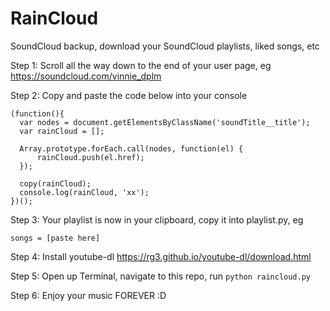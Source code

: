 # RainCloud

SoundCloud backup, download your SoundCloud playlists, liked songs, etc

Step 1: Scroll all the way down to the end of your user page, eg https://soundcloud.com/vinnie_dplm

Step 2: Copy and paste the code below into your console
```
(function(){
  var nodes = document.getElementsByClassName('soundTitle__title');
  var rainCloud = [];

  Array.prototype.forEach.call(nodes, function(el) {
      rainCloud.push(el.href);
  });

  copy(rainCloud);
  console.log(rainCloud, 'xx');
})();
```
Step 3: Your playlist is now in your clipboard, copy it into playlist.py, eg

```
songs = [paste here]
```

Step 4: Install youtube-dl https://rg3.github.io/youtube-dl/download.html

Step 5: Open up Terminal, navigate to this repo, run `python raincloud.py`

Step 6: Enjoy your music FOREVER :D
